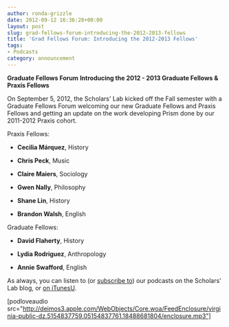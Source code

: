 ```yaml
---
author: ronda-grizzle
date: 2012-09-12 16:36:28+00:00
layout: post
slug: grad-fellows-forum-introducing-the-2012-2013-fellows
title: 'Grad Fellows Forum: Introducing the 2012-2013 Fellows'
tags:
- Podcasts
category: announcement
---
```


**Graduate Fellows Forum**
**Introducing the 2012 - 2013 Graduate Fellows & Praxis Fellows**

On September 5, 2012, the Scholars' Lab kicked off the Fall semester with a Graduate Fellows Forum welcoming our new Graduate Fellows and Praxis Fellows and getting an update on the work developing Prism done by our 2011-2012 Praxis cohort.

Praxis Fellows:



	
  * **Cecilia Márquez**, History

	
  * **Chris Peck**, Music

	
  * **Claire Maiers**, Sociology

	
  * **Gwen Nally**, Philosophy

	
  * **Shane Lin**, History

	
  * **Brandon Walsh**, English


Graduate Fellows:

	
  * **David Flaherty**, History

	
  * **Lydia Rodriguez**, Anthropology

	
  * **Annie Swafford**, English


As always, you can listen to (or [subscribe to](http://www.scholarslab.org/category/podcasts/)) our podcasts on the Scholars' Lab blog, or [on iTunesU](http://itunes.apple.com/us/itunes-u/scholars-lab-speaker-series/id401906619).

[podloveaudio src="http://deimos3.apple.com/WebObjects/Core.woa/FeedEnclosure/virginia-public-dz.5154837759.05154837761.18488681804/enclosure.mp3"]
